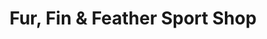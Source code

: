 ---
title: "Fur, Fin & Feather Sport Shop"
url: /livingston-manor/fur-fin-and-feather-sport-shop/
shop: sports
---